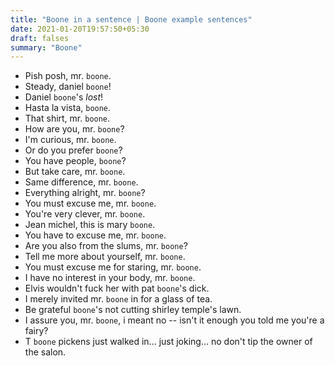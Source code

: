 ```yaml
---
title: "Boone in a sentence | Boone example sentences"
date: 2021-01-20T19:57:50+05:30
draft: falses
summary: "Boone"
---
```

- Pish posh, mr. `boone`.
- Steady, daniel `boone`!
- Daniel `boone`'s *lost*!
- Hasta la vista, `boone`.
- That shirt, mr. `boone`.
- How are you, mr. `boone`?
- I'm curious, mr. `boone`.
- Or do you prefer `boone`?
- You have people, `boone`?
- But take care, mr. `boone`.
- Same difference, mr. `boone`.
- Everything alright, mr. `boone`?
- You must excuse me, mr. `boone`.
- You're very clever, mr. `boone`.
- Jean michel, this is mary `boone`.
- You have to excuse me, mr. `boone`.
- Are you also from the slums, mr. `boone`?
- Tell me more about yourself, mr. `boone`.
- You must excuse me for staring, mr. `boone`.
- I have no interest in your body, mr. `boone`.
- Elvis wouldn't fuck her with pat `boone`'s dick.
- I merely invited mr. `boone` in for a glass of tea.
- Be grateful `boone`'s not cutting shirley temple's lawn.
- I assure you, mr. `boone`, i meant no -- isn't it enough you told me you're a fairy?
- T `boone` pickens just walked in... just joking... no don't tip the owner of the salon.
                 

